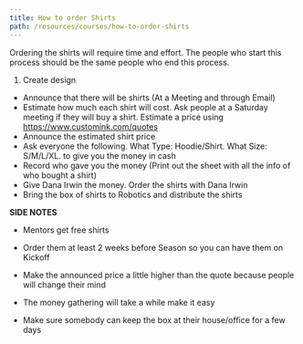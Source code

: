 ```yaml
---
title: How to order Shirts
path: /resources/courses/how-to-order-shirts
---
```


Ordering the shirts will require time and effort. The people who start this process should be the same people who end this process.

1. Create design

- Announce that there will be shirts (At a Meeting and through Email)
- Estimate how much each shirt will cost. Ask people at a Saturday meeting if they will buy a shirt. Estimate a price using https://www.customink.com/quotes
- Announce the estimated shirt price
- Ask everyone the following. What Type: Hoodie/Shirt. What Size: S/M/L/XL. to give you the money in cash
- Record who gave you the money (Print out the sheet with all the info of who bought a shirt)
- Give Dana Irwin the money. Order the shirts with Dana Irwin
- Bring the box of shirts to Robotics and distribute the shirts

**SIDE NOTES**

- Mentors get free shirts

- Order them at least 2 weeks before Season so you can have them on Kickoff

- Make the announced price a little higher than the quote because people will change their mind

- The money gathering will take a while make it easy

- Make sure somebody can keep the box at their house/office for a few days
